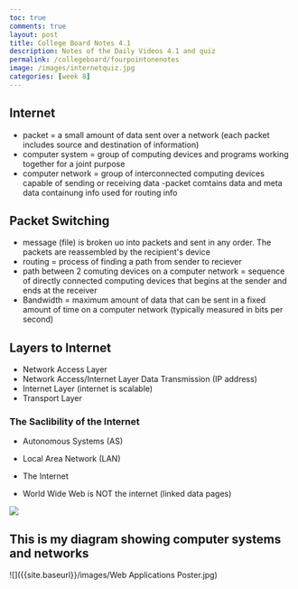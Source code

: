 ```yaml
---
toc: true
comments: true
layout: post
title: College Board Notes 4.1
description: Notes of the Daily Videos 4.1 and quiz
permalink: /collegeboard/fourpointonenotes
image: /images/internetquiz.jpg
categories: [week 8]
---
```


## Internet
- packet = a small amount of data sent over a network (each packet includes source and destination of information)
- computer system = group of computing devices and programs working together for a joint purpose
- computer network = group of interconnected computing devices capable of sending or receiving data
-packet comtains data and meta data containung info used for routing info

## Packet Switching
- message (file) is broken uo into packets and sent in any order. The packets are reassembled by the recipient's device
- routing = process of finding a path from sender to reciever
- path between 2 comuting devices on a computer network = sequence of directly connected computing devices that begins at the sender and ends at the receiver
- Bandwidth = maximum amount of data that can be sent in a fixed amount of time on a computer network (typically measured in bits per second)

## Layers to Internet
- Network Access Layer
- Network Access/Internet Layer Data Transmission (IP address)
- Internet Layer (internet is scalable)
- Transport Layer

### The Saclibility of the Internet
- Autonomous Systems (AS) 
- Local Area Network (LAN)
- The Internet


- World Wide Web is NOT the internet (linked data pages)

![]({{site.baseurl}}/images/internetquiz.jpg)


## This is my diagram showing computer systems and networks
![]({{site.baseurl}}/images/Web Applications Poster.jpg)